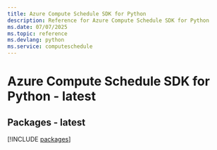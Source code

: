 ```yaml
---
title: Azure Compute Schedule SDK for Python
description: Reference for Azure Compute Schedule SDK for Python
ms.date: 07/07/2025
ms.topic: reference
ms.devlang: python
ms.service: computeschedule
---
```

# Azure Compute Schedule SDK for Python - latest
## Packages - latest
[!INCLUDE [packages](compute-schedule-index.md)]